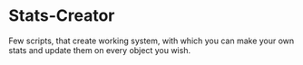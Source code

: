 # Stats-Creator
Few scripts, that create working system, with which you can make your own stats and update them on every object you wish.

